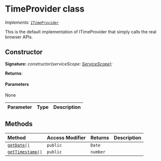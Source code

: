 # TimeProvider class

_Implements: [`ITimeProvider`](../sp-core-library/itimeprovider.md)_



This is the default implementation of ITimeProvider that simply calls the real browser APIs.


## Constructor


**Signature:** _constructor(serviceScope: [ServiceScope](../sp-core-library/servicescope.md));_

**Returns**: 



#### Parameters
None

| Parameter	   | Type    | Description |
|:-------------|:---------------|:------------|





## Methods

| Method	   | Access Modifier | Returns	| Description|
|:-------------|:----|:-------|:-----------|
|[`getDate()`](getdate.md)     | `public` | `Date` |  |
|[`getTimestamp()`](gettimestamp.md)     | `public` | `number` |  |




